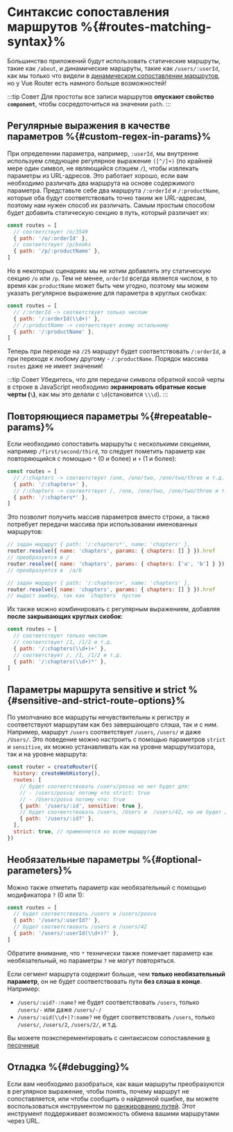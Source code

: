 # Синтаксис сопоставления маршрутов %{#routes-matching-syntax}%

<VueSchoolLink
  href="https://vueschool.io/lessons/vue-router-4-advanced-routes-matching-syntax"
  title="Узнайте, как использовать расширенный синтаксис сопоставления маршрутов"
/>

Большинство приложений будут использовать статические маршруты, такие как `/about`, и динамические маршруты, такие как `/users/:userId`, как мы только что видели в [динамическом сопоставлении маршрутов](./dynamic-matching.md), но у Vue Router есть намного больше возможностей!

:::tip Совет
Для простоты все записи маршрутов **опускают свойство `component`**, чтобы сосредоточиться на значении `path`.
:::

## Регулярные выражения в качестве параметров %{#сustom-regex-in-params}%

При определении параметра, например, `:userId`, мы внутренне используем следующее регулярное выражение `([^/]+)` (по крайней мере один символ, не являющийся слэшем `/`), чтобы извлекать параметры из URL-адресов. Это работает хорошо, если вам необходимо различать два маршрута на основе содержимого параметра. Представьте себе два маршрута `/:orderId` и `/:productName`, которые оба будут соответствовать точно таким же URL-адресам, поэтому нам нужен способ их различать. Самым простым способом будет добавить статическую секцию в путь, который различает их:

```js
const routes = [
  // соответствует /o/3549
  { path: '/o/:orderId' },
  // соответствует /p/books
  { path: '/p/:productName' },
]
```

Но в некоторых сценариях мы не хотим добавлять эту статическую секцию `/o` или `/p`. Тем не менее, `orderId` всегда является числом, в то время как `productName` может быть чем угодно, поэтому мы можем указать регулярное выражение для параметра в круглых скобках:

```js
const routes = [
  // /:orderId -> соответствует только числам
  { path: '/:orderId(\\d+)' },
  // /:productName -> соответствует всему остальному
  { path: '/:productName' },
]
```

Теперь при переходе на `/25` маршрут будет соответствовать `/:orderId`, а при переходе к любому другому - `/:productName`. Порядок массива `routes` даже не имеет значения!

:::tip Совет
Убедитесь, что для передачи символа обратной косой черты в строке в JavaScript необходимо **экранировать обратные косые черты (`\`)**, как мы это делали с `\d`(становится `\\\d`).
:::

## Повторяющиеся параметры %{#repeatable-params}%

Если необходимо сопоставить маршруты с несколькими секциями, например `/first/second/third`, то следует пометить параметр как повторяющийся с помощью `*` (0 и более) и `+` (1 и более):

```js
const routes = [
  // /:chapters -> соответствует /one, /one/two, /one/two/three и т.д.
  { path: '/:chapters+' },
  // /:chapters -> соответствует /, /one, /one/two, /one/two/three и т.д.
  { path: '/:chapters*' },
]
```

Это позволит получить массив параметров вместо строки, а также потребует передачи массива при использовании именованных маршрутов:

```js
// задан маршрут { path: '/:chapters*', name: 'chapters' },
router.resolve({ name: 'chapters', params: { chapters: [] } }).href
// преобразуется в /
router.resolve({ name: 'chapters', params: { chapters: ['a', 'b'] } }).href
// преобразуется в  /a/b

// задан маршрут { path: '/:chapters+', name: 'chapters' },
router.resolve({ name: 'chapters', params: { chapters: [] } }).href
// выдаст ошибку, так как `chapters` пустое
```

Их также можно комбинировать с регулярным выражением, добавляя **после закрывающих круглых скобок**:

```js
const routes = [
  // соответствует только числам
  // соответствует /1, /1/2 и т.д.
  { path: '/:chapters(\\d+)+' },
  // соответствует /, /1, /1/2 и т.д.
  { path: '/:chapters(\\d+)*' },
]
```

## Параметры маршрута sensitive и strict %{#sensitive-and-strict-route-options}%

По умолчанию все маршруты нечувствительны к регистру и соответствуют маршрутам как без завершающего слэша, так и с ним. Например, маршрут `/users` соответствует `/users`, `/users/` и даже `/Users/`. Это поведение можно настроить с помощью параметров `strict` и `sensitive`, их можно устанавливать как на уровне маршрутизатора, так и на уровне маршрута:

```js
const router = createRouter({
  history: createWebHistory(),
  routes: [
    // будет соответствовать /users/posva но нет будет для:
    // - /users/posva/ потому что strict: true
    // - /Users/posva потому что: true
    { path: '/users/:id', sensitive: true },
    // будет соответствовать /users, /Users и  /users/42, но не будет /users/ или /users/42/
    { path: '/users/:id?' },
  ],
  strict: true, // применяется ко всем маршрутам
})
```

## Необязательные параметры %{#optional-parameters}%

Можно также отметить параметр как необязательный с помощью модификатора `?` (0 или 1):

```js
const routes = [
  // будет соответствовать /users и /users/posva
  { path: '/users/:userId?' },
  // будет соответствовать /users и /users/42
  { path: '/users/:userId(\\d+)?' },
]
```

Обратите внимание, что `*` технически также помечает параметр как необязательный, но параметры `?` не могут повторяться.

Если сегмент маршрута содержит больше, чем **только необязательный параметр**, он не будет соответствовать пути **без слэша в конце**. Например:

- `/users/:uid?-:name?` не будет соответствовать `/users`, только `/users/-` или даже `/users/-/`
- `/users/:uid(\\d+)?:name?` не будет соответствовать `/users`, только `/users/`, `/users/2`, `/users/2/`, и т.д.

Вы можете поэксперементировать с синтаксисом сопоставления [в песочнице](https://paths.esm.dev/?p=AAMsIPQg4AoKzidgQFoEXAmw-IEBBRYYOE0SkABTASiz1qgBpgQA1QTsFjAb3h2onsmlAmGIFsCXjXh4AIA.&t=/users/2/#)

## Отладка %{#debugging}%

Если вам необходимо разобраться, как ваши маршруты преобразуются в регулярное выражение, чтобы понять, почему маршрут не сопоставляется, или чтобы сообщить о найденной ошибке, вы можете воспользоваться инструментом по [ранжированию путей](https://paths.esm.dev/?p=AAMeJSyAwR4UbFDAFxAcAGAIJXMAAA..#). Этот инструмент поддерживает возможность обмена вашими маршрутами через URL.
